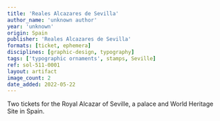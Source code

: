 ```yaml
---
title: 'Reales Alcazares de Sevilla'
author_name: 'unknown author'
year: 'unknown'
origin: Spain
publisher: 'Reales Alcazares de Sevilla'
formats: [ticket, ephemera]
disciplines: [graphic-design, typography]
tags: ['typographic ornaments', stamps, Seville]
ref: sol-511-0001
layout: artifact
image_count: 2
date_added: 2022-05-22
---
```

Two tickets for the Royal Alcazar of Seville, a palace and World Heritage Site in Spain.
